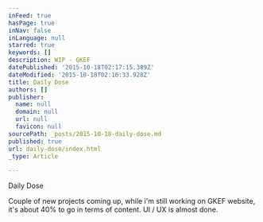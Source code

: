 ```yaml
---
inFeed: true
hasPage: true
inNav: false
inLanguage: null
starred: true
keywords: []
description: WIP - GKEF
datePublished: '2015-10-18T02:17:15.389Z'
dateModified: '2015-10-18T02:16:33.928Z'
title: Daily Dose
authors: []
publisher:
  name: null
  domain: null
  url: null
  favicon: null
sourcePath: _posts/2015-10-18-daily-dose.md
published: true
url: daily-dose/index.html
_type: Article

---
```

Daily Dose

Couple of new projects coming up, while i'm still working on GKEF website, it's about 40% to go in terms of content. UI / UX is almost done.